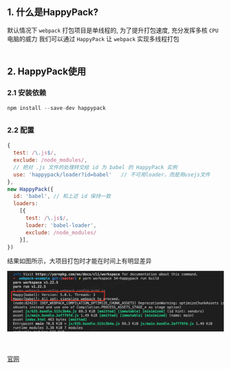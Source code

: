 ## 1. 什么是HappyPack?
默认情况下 `webpack` 打包项目是单线程的, 为了提升打包速度, 充分发挥多核 `CPU` 电脑的威力
我们可以通过 `HappyPack` 让 `webpack` 实现多线程打包
<div style="margin-bottom: 50px;"></div>


## 2. HappyPack使用
### 2.1 安装依赖
```js
npm install --save-dev happypack
```
<div style="margin-bottom: 30px;"></div>

### 2.2 配置
```js
{
  test: /\.js$/,
  exclude: /node_modules/,
  // 把对 .js 文件的处理转交给 id 为 babel 的 HappyPack 实例
  use: 'happypack/loader?id=babel'   // 不可用loader，而是用usejs文件
},
new HappyPack({
  id: 'babel', // 和上述 id 保持一致
  loaders:      
    [{
      test: /\.js$/,
      loader: 'babel-loader',
      exclude: /node_modules/
    }],
})
```
结果如图所示，大项目打包时才能在时间上有明显差异

<img src="./src/imgs/result.png">

<div style="margin-bottom: 50px;"></div>

[官网](https://www.npmjs.com/package/happypack)